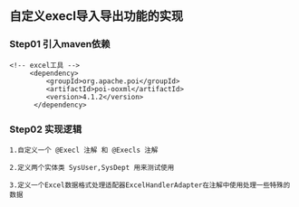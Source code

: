 ## 自定义execl导入导出功能的实现 

### Step01 引入maven依赖

    <!-- excel工具 -->
         <dependency>
             <groupId>org.apache.poi</groupId>
             <artifactId>poi-ooxml</artifactId>
             <version>4.1.2</version>
          </dependency>

### Step02 实现逻辑

    1.自定义一个 @Execl 注解 和 @Execls 注解 

    2.定义两个实体类 SysUser,SysDept 用来测试使用
    
    3.定义一个Excel数据格式处理适配器ExcelHandlerAdapter在注解中使用处理一些特殊的数据
    

    
   
 
 